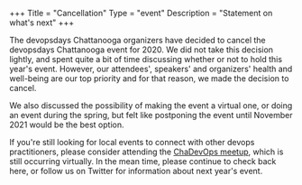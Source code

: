 +++
Title = "Cancellation"
Type = "event"
Description = "Statement on what's next"
+++

The devopsdays Chattanooga organizers have decided to cancel the devopsdays Chattanooga event for 2020. We did not take this decision lightly, and spent quite a bit of time discussing whether or not to hold this year's event. However, our attendees', speakers' and organizers' health and well-being are our top priority and for that reason, we made the decision to cancel.

We also discussed the possibility of making the event a virtual one, or doing an event during the spring, but felt like postponing the event until November 2021 would be the best option. 

If you're still looking for local events to connect with other devops practitioners, please consider attending the [ChaDevOps meetup](https://www.meetup.com/chadevops/), which is still occurring virtually. In the mean time, please continue to check back here, or follow us on Twitter for information about next year's event.
